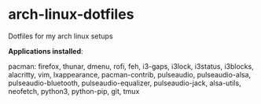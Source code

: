 # arch-linux-dotfiles
 Dotfiles for my arch linux setups

**Applications installed**:

pacman: firefox, thunar, dmenu, rofi, feh, i3-gaps, i3lock, i3status, i3blocks, alacritty, vim, lxappearance, pacman-contrib, pulseaudio, pulseaudio-alsa, pulseaudio-bluetooth, pulseaudio-equalizer, pulseaudio-jack, alsa-utils, neofetch, python3, python-pip, git, tmux
